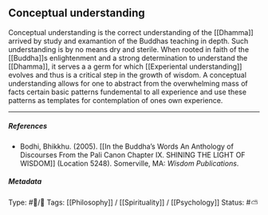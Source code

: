 ## Conceptual understanding  # 

Conceptual understanding is the correct understanding of the [[Dhamma]] arrived by study and examantion of the Buddhas teaching in depth. Such understanding is by no means dry and sterile. When rooted in faith of the [[Buddha]]s enlightenment and a strong determination to understand the [[Dhamma]], it serves a a germ for which [[Experiental understanding]] evolves and thus is a critical step in the growth of wisdom. A conceptual understanding allows for one to abstract from the overwhelming mass of facts certain basic patterns fundemental to all experience and use these patterns as templates for contemplation of ones own experience.

___

##### References

- Bodhi, Bhikkhu. (2005). [[In the Buddha’s Words An Anthology of Discourses From the Pali Canon Chapter IX. SHINING THE LIGHT OF WISDOM]] (Location 5248). Somerville, MA: _Wisdom Publications_.

##### Metadata
Type: #🔵/🔵 
Tags: [[Philosophy]] / [[Spirituality]] / [[Psychology]] 
Status: #⛅️ 